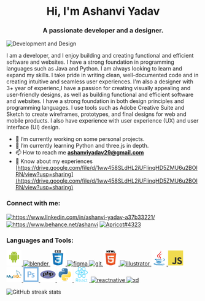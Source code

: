 
<h1 align="center">Hi, I'm Ashanvi Yadav</h1>
<h3 align="center">A passionate developer and a designer.</h3>

![Development and Design](https://media.licdn.com/dms/image/D4D16AQED0OsPTTSIHw/profile-displaybackgroundimage-shrink_350_1400/0/1672313523544?e=1677715200&v=beta&t=hipeenHg91X8id3ZV38Bbi02fOPeDfRi8fOqHnm8r70)



I am a developer, and I enjoy building and creating functional and efficient software and websites. I have a strong foundation in programming languages such as Java and Python. I am always looking to learn and expand my skills. I take pride in writing clean, well-documented code and in creating intuitive and seamless user experiences. I'm also a designer with 3+ year of experienc,I have a passion for creating visually appealing and user-friendly designs, as well as building functional and efficient software and websites. I have a strong foundation in both design principles and programming languages. I use tools such as Adobe Creative Suite and Sketch to create wireframes, prototypes, and final designs for web and mobile products. I also have experience with user experience (UX) and user interface (UI) design.



- 🔭 I’m currently working on some personal projects. 
- 🌱 I’m currently learning Python and three.js in depth. 
- 📫 How to reach me **ashanviyadav29@gmail.com**
- 📄 Know about my experiences [https://drive.google.com/file/d/1ww458SLdHL2iUFlinqHD5ZMU6u2BOIRN/view?usp=sharing](https://drive.google.com/file/d/1ww458SLdHL2iUFlinqHD5ZMU6u2BOIRN/view?usp=sharing)



<h3 align="left">Connect with me:</h3>
<p align="left">
<a href="https://linkedin.com/in/https://www.linkedin.com/in/ashanvi-yadav-a37b33221/" target="blank"><img align="center" src="https://raw.githubusercontent.com/rahuldkjain/github-profile-readme-generator/master/src/images/icons/Social/linked-in-alt.svg" alt="https://www.linkedin.com/in/ashanvi-yadav-a37b33221/" height="30" width="40" /></a>
<a href="https://www.behance.net/https://www.behance.net/ashanvi" target="blank"><img align="center" src="https://raw.githubusercontent.com/rahuldkjain/github-profile-readme-generator/master/src/images/icons/Social/behance.svg" alt="https://www.behance.net/ashanvi" height="30" width="40" /></a>
<a href="https://discord.gg/Apricot#4323" target="blank"><img align="center" src="https://raw.githubusercontent.com/rahuldkjain/github-profile-readme-generator/master/src/images/icons/Social/discord.svg" alt="Apricot#4323" height="30" width="40" /></a>
</p>




<h3 align="left">Languages and Tools:</h3>
<p align="left"> <a href="https://developer.android.com" target="_blank" rel="noreferrer"> <img src="https://raw.githubusercontent.com/devicons/devicon/master/icons/android/android-original-wordmark.svg" alt="android" width="40" height="40"/> </a> <a href="https://www.blender.org/" target="_blank" rel="noreferrer"> <img src="https://download.blender.org/branding/community/blender_community_badge_white.svg" alt="blender" width="40" height="40"/> </a> <a href="https://www.w3schools.com/css/" target="_blank" rel="noreferrer"> <img src="https://raw.githubusercontent.com/devicons/devicon/master/icons/css3/css3-original-wordmark.svg" alt="css3" width="40" height="40"/> </a> <a href="https://www.figma.com/" target="_blank" rel="noreferrer"> <img src="https://www.vectorlogo.zone/logos/figma/figma-icon.svg" alt="figma" width="40" height="40"/> </a> <a href="https://git-scm.com/" target="_blank" rel="noreferrer"> <img src="https://www.vectorlogo.zone/logos/git-scm/git-scm-icon.svg" alt="git" width="40" height="40"/> </a> <a href="https://www.w3.org/html/" target="_blank" rel="noreferrer"> <img src="https://raw.githubusercontent.com/devicons/devicon/master/icons/html5/html5-original-wordmark.svg" alt="html5" width="40" height="40"/> </a> <a href="https://www.adobe.com/in/products/illustrator.html" target="_blank" rel="noreferrer"> <img src="https://www.vectorlogo.zone/logos/adobe_illustrator/adobe_illustrator-icon.svg" alt="illustrator" width="40" height="40"/> </a> <a href="https://www.java.com" target="_blank" rel="noreferrer"> <img src="https://raw.githubusercontent.com/devicons/devicon/master/icons/java/java-original.svg" alt="java" width="40" height="40"/> </a> <a href="https://developer.mozilla.org/en-US/docs/Web/JavaScript" target="_blank" rel="noreferrer"> <img src="https://raw.githubusercontent.com/devicons/devicon/master/icons/javascript/javascript-original.svg" alt="javascript" width="40" height="40"/> </a> <a href="https://www.mysql.com/" target="_blank" rel="noreferrer"> <img src="https://raw.githubusercontent.com/devicons/devicon/master/icons/mysql/mysql-original-wordmark.svg" alt="mysql" width="40" height="40"/> </a> <a href="https://www.photoshop.com/en" target="_blank" rel="noreferrer"> <img src="https://raw.githubusercontent.com/devicons/devicon/master/icons/photoshop/photoshop-line.svg" alt="photoshop" width="40" height="40"/> </a> <a href="https://www.php.net" target="_blank" rel="noreferrer"> <img src="https://raw.githubusercontent.com/devicons/devicon/master/icons/php/php-original.svg" alt="php" width="40" height="40"/> </a> <a href="https://www.python.org" target="_blank" rel="noreferrer"> <img src="https://raw.githubusercontent.com/devicons/devicon/master/icons/python/python-original.svg" alt="python" width="40" height="40"/> </a> <a href="https://reactjs.org/" target="_blank" rel="noreferrer"> <img src="https://raw.githubusercontent.com/devicons/devicon/master/icons/react/react-original-wordmark.svg" alt="react" width="40" height="40"/> </a> <a href="https://reactnative.dev/" target="_blank" rel="noreferrer"> <img src="https://reactnative.dev/img/header_logo.svg" alt="reactnative" width="40" height="40"/> </a> <a href="https://www.adobe.com/products/xd.html" target="_blank" rel="noreferrer"> <img src="https://cdn.worldvectorlogo.com/logos/adobe-xd.svg" alt="xd" width="40" height="40"/> </a> </p> 


![GitHub streak stats](https://streak-stats.demolab.com/?user=ashanviii)  








 

<!--- ![GitHub stats](https://github-readme-stats.vercel.app/api?username=Ashanvi&show_icons=true&theme=tokyonight)










